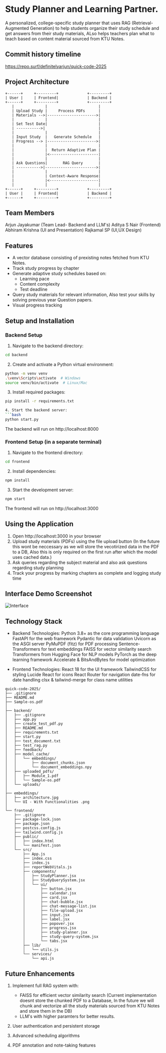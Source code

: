 # Study Planner and Learning Partner.

A personalized, college-specific study planner that uses RAG (Retrieval-Augmented Generation) to help students organize their study schedule and get answers from their study materials, ALso helps teachers plan what to teach based on content material sourced from KTU Notes.

## Commit history timeline

https://repo.surf/definitelyarjun/quick-code-2025

## Project Architecture
```
+------+     +---------+             +---------+
| User |     | Frontend|             | Backend |
+------+     +---------+             +---------+
   |              |                       |
   | Upload Study |     Process PDFs      |
   | Materials -->|---------------------->|
   |              |                       |
   | Set Test Date|                       |
   | ----------->|                        |
   |              |                       |
   | Input Study  |   Generate Schedule   |
   | Progress --> |---------------------->|
   |              |                       |
   |              |  Return Adaptive Plan |
   |              |<----------------------| 
   |              |                       |
   | Ask Questions|       RAG Query       |
   | ----------->|----------------------->|
   |              |                       |
   |              | Context-Aware Response|
   |              |<----------------------| 
   |              |                       |
+------+     +---------+             +---------+
| User |     | Frontend|             | Backend |
+------+     +---------+             +---------+
```
## Team Members

Arjun Jayakumar (Team Lead- Backend and LLM's)
Aditya S Nair (Frontend)
Abhiram Krishna (UI and Presentation)
Rajkamal SP (UI,UX Design)

## Features

- A vector database consisting of prexisting notes fetched from KTU Notes.
- Track study progress by chapter
- Generate adaptive study schedules based on:
  - Learning pace
  - Content complexity
  - Test deadline
- Query study materials for relevant information, Also test your skills by solving previous year Question papers.
- Visual progress tracking

## Setup and Installation

### Backend Setup

1. Navigate to the backend directory:
```bash
cd backend
```

2. Create and activate a Python virtual environment:
```bash
python -m venv venv
.\venv\Scripts\activate  # Windows
source venv/bin/activate  # Linux/Mac
```

3. Install required packages:
```bash
pip install -r requirements.txt

4. Start the backend server:
```bash
python start.py
```

The backend will run on http://localhost:8000

### Frontend Setup (in a separate terminal)

1. Navigate to the frontend directory:
```bash
cd frontend
```

2. Install dependencies:
```bash
npm install
```

3. Start the development server:
```bash
npm start
```

The frontend will run on http://localhost:3000

## Using the Application

1. Open http://localhost:3000 in your browser
2. Upload study materials (PDFs) using the file upload button (In the future this wont be neccessary as we will store the vecotirized data in the PDF to a DB, Also this is only required on the first run after which the model uses cached data.)
4. Ask queries regarding the subject material and also ask questions regarding study planning
5. Track your progress by marking chapters as complete and logging study time

## Interface Demo Screenshot

![Interface](https://github.com/user-attachments/assets/f6606461-fc24-49a6-9130-2b08977b4c88)

## Technology Stack

- Backend Technologies:
   Python 3.8+ as the core programming language
   FastAPI for the web framework
   Pydantic for data validation
   Uvicorn as the ASGI server
   PyMuPDF (fitz) for PDF processing
   Sentence-Transformers for text embeddings
   FAISS for vector similarity search
   Transformers from Hugging Face for NLP models
   PyTorch as the deep learning framework
   Accelerate & BitsAndBytes for model optimization

- Frontend Technologies:
   React 18 for the UI framework
   TailwindCSS for styling
   Lucide React for icons
   React Router for navigation
   date-fns for date handling
   clsx & tailwind-merge for class name utilities

```
quick-code-2025/
├── .gitignore
├── README.md
├── Sample-os.pdf
│
├── backend/
│   ├── .gitignore
│   ├── app.py
│   ├── create_test_pdf.py
│   ├── README.md
│   ├── requirements.txt
│   ├── start.py
│   ├── test_document.txt
│   ├── test_rag.py
│   ├── feedback/
│   ├── model_cache/
│   │   └── embeddings/
│   │       ├── document_chunks.json
│   │       └── document_embeddings.npy
│   ├── uploaded_pdfs/
│   │   ├── Module_1.pdf
│   │   └── Sample-os.pdf
│   └── uploads/
│
├── embeddings/
│   ├── architecture.jpg
│   └── UI - With Functionalities .png
│
└── frontend/
    ├── .gitignore
    ├── package-lock.json
    ├── package.json
    ├── postcss.config.js
    ├── tailwind.config.js
    ├── public/
    │   ├── index.html
    │   └── manifest.json
    └── src/
        ├── App.js
        ├── index.css
        ├── index.js
        ├── reportWebVitals.js
        ├── components/
        │   ├── StudyPlanner.jsx
        │   ├── StudyQuerySystem.jsx
        │   └── ui/
        │       ├── button.jsx
        │       ├── calendar.jsx
        │       ├── card.jsx
        │       ├── chat-bubble.jsx
        │       ├── chat-message-list.jsx
        │       ├── file-upload.jsx
        │       ├── input.jsx
        │       ├── label.jsx
        │       ├── popover.jsx
        │       ├── progress.jsx
        │       ├── study-planner.jsx
        │       ├── study-query-system.jsx
        │       └── tabs.jsx
        ├── lib/
        │   └── utils.js
        └── services/
            └── api.js
```

## Future Enhancements

1. Implement full RAG system with:
   - FAISS for efficient vector similarity search (Current implementation doesnt store the chunked PDF to a Database, In the future we will chunk and vectorize all the study materials sourced from KTU Notes and store them in the DB)
   - LLM's with higher paramters for better results.

2. User authentication and persistent storage
3. Advanced scheduling algorithms
4. PDF annotation and note-taking features
